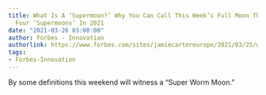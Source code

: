 ```yaml
---
title: What Is A ‘Supermoon?’ Why You Can Call This Week’s Full Moon The First Of
  Four ‘Supermoons’ In 2021
date: "2021-03-26 03:00:00"
author: Forbes - Innovation
authorlink: https://www.forbes.com/sites/jamiecartereurope/2021/03/25/what-is-a-supermoon-why-you-can-call-this-weeks-full-moon-the-first-of-four-supermoons-in-2021/
tags:
- Forbes-Innovation
---
```

By some definitions this weekend will witness a “Super Worm Moon.”